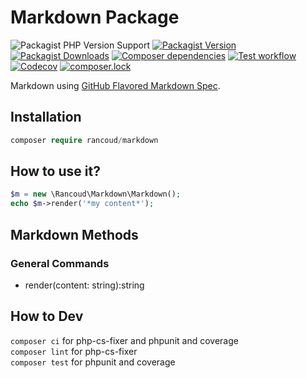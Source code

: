 # Markdown Package

![Packagist PHP Version Support](https://img.shields.io/packagist/php-v/rancoud/markdown)
[![Packagist Version](https://img.shields.io/packagist/v/rancoud/markdown)](https://packagist.org/packages/rancoud/markdown)
[![Packagist Downloads](https://img.shields.io/packagist/dt/rancoud/markdown)](https://packagist.org/packages/rancoud/markdown)
[![Composer dependencies](https://img.shields.io/badge/dependencies-0-brightgreen)](https://github.com/rancoud/markdown/blob/master/composer.json)
[![Test workflow](https://img.shields.io/github/workflow/status/rancoud/markdown/test?label=test&logo=github)](https://github.com/rancoud/markdown/actions?workflow=test)
[![Codecov](https://img.shields.io/codecov/c/github/rancoud/markdown?logo=codecov)](https://codecov.io/gh/rancoud/markdown)
[![composer.lock](https://poser.pugx.org/rancoud/markdown/composerlock)](https://packagist.org/packages/rancoud/markdown)

Markdown using [GitHub Flavored Markdown Spec](https://github.github.com/gfm/#what-is-github-flavored-markdown-).  

## Installation
```php
composer require rancoud/markdown
```

## How to use it?
```php
$m = new \Rancoud\Markdown\Markdown();
echo $m->render('*my content*');
```

## Markdown Methods
### General Commands  
* render(content: string):string

## How to Dev
`composer ci` for php-cs-fixer and phpunit and coverage  
`composer lint` for php-cs-fixer  
`composer test` for phpunit and coverage
